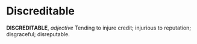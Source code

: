 # Discreditable

**DISCREDITABLE**, _adjective_ Tending to injure credit; injurious to reputation; disgraceful; disreputable.